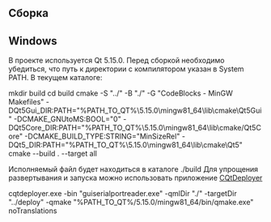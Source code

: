 Сборка
---
Windows
---
В проекте используется Qt 5.15.0.
Перед сборкой необходимо убедиться, что путь к директории с компилятором указан в System PATH.
В текущем каталоге:

  mkdir build
  cd build
  cmake -S "../" -B "./" -G "CodeBlocks - MinGW Makefiles" -DQt5Gui_DIR:PATH="%PATH_TO_QT%\5.15.0\mingw81_64\lib\cmake\Qt5Gui" -DCMAKE_GNUtoMS:BOOL="0" -DQt5Core_DIR:PATH="%PATH_TO_QT%\5.15.0\mingw81_64\lib\cmake/Qt5Core" -DCMAKE_BUILD_TYPE:STRING="MinSizeRel" -DQt5_DIR:PATH="%PATH_TO_QT%\5.15.0\mingw81_64\lib\cmake\Qt5" 
  cmake --build . --target all

Исполняемый файл будет находиться в каталоге ./build
Для упрощения развертывания и запуска можно использовать приложение [CQtDeployer](https://github.com/QuasarApp/CQtDeployer)

  cqtdeployer.exe -bin "guiserialportreader.exe" -qmlDir "./" -targetDir "../deploy" -qmake "%PATH_TO_QT%/5.15.0/mingw81_64/bin/qmake.exe" noTranslations
